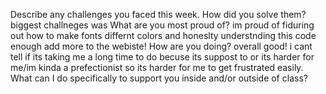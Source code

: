 Describe any challenges you faced this week. How did you solve them?
biggest challneges was 
What are you most proud of?
im proud of fiduring out how to make fonts differnt colors and honeslty understnding this code enough add more to the webiste!
How are you doing?
    overall good! i cant tell if its taking me a long time to do becuse its suppost to or its harder for me/im kinda a prefectionist so its harder for me to get frustrated easily. 
What can I do specifically to support you inside and/or outside of class?